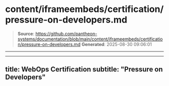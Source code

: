 # content/iframeembeds/certification/pressure-on-developers.md

> **Source**: https://github.com/pantheon-systems/documentation/blob/main/content/iframeembeds/certification/pressure-on-developers.md
> **Generated**: 2025-08-30 09:06:01

---

---
title: WebOps Certification
subtitle: "Pressure on Developers"
---

<Partial file="certification-guide/pressure-on-developers.md" />
